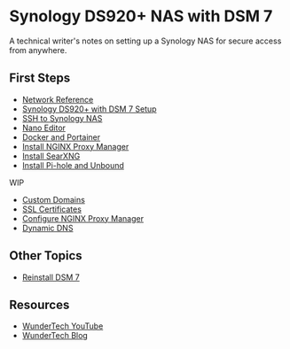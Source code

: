 # Synology DS920+ NAS with DSM 7

A technical writer's notes on setting up a Synology NAS for secure access from anywhere.

## First Steps

* [Network Reference](network.md)
* [Synology DS920+ with DSM 7 Setup](nas-setup.md)
* [SSH to Synology NAS](openSSH.md)
* [Nano Editor](nano.md)
* [Docker and Portainer](docker-portainer.md)
* [Install NGINX Proxy Manager](nginx-install.md)
* [Install SearXNG](searxng.md)
* [Install Pi-hole and Unbound](pi-hole.md)

WIP

* [Custom Domains](custom-domain.md)
* [SSL Certificates](ssl-certificates.md)
* [Configure NGINX Proxy Manager](nginx-configure.md)
* [Dynamic DNS](dynamic-dns.md)


## Other Topics

* [Reinstall DSM 7](reinstall-dsm.md)


## Resources

* [WunderTech YouTube](https://www.youtube.com/c/WunderTechTutorials)
* [WunderTech Blog](https://www.wundertech.net/)

